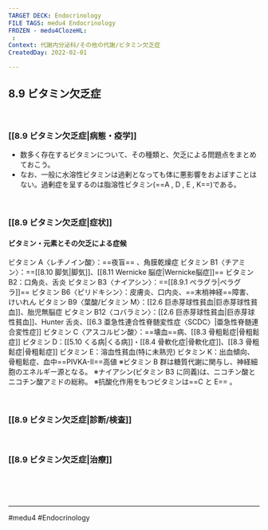 ```yaml
---
TARGET DECK: Endocrinology
FILE TAGS: medu4 Endocrinology
FROZEN - medu4ClozeHL:
 : 
Context: 代謝内分泌科/その他の代謝/ビタミン欠乏症
CreatedDay: 2022-02-01

---
```


## 8.9 ビタミン欠乏症

<br>

### [[8.9 ビタミン欠乏症|病態・疫学]]
* 数多く存在するビタミンについて、その種類と、欠乏による問題点をまとめておこう。
* なお、一般に水溶性ビタミンは過剰となっても体に悪影響をおよぼすことはない。過剰症を呈するのは脂溶性ビタミン(==A , D , E , K==)である。
<!--ID: 1643709295331-->


<br>

### [[8.9 ビタミン欠乏症|症状]]
#### ビタミン・元素とその欠乏による症候
ビタミン A〈レチノイン酸〉：==夜盲== 、角膜乾燥症
ビタミン B1〈チアミン〉：==[[8.10 脚気|脚気]]、[[8.11 Wernicke 脳症|Wernicke脳症]]==
ビタミン B2：口角炎、舌炎
ビタミン B3〈ナイアシン〉：==[[8.9.1 ペラグラ|ペラグラ]]==
ビタミン B6〈ピリドキシン〉：皮膚炎、口内炎、==末梢神経==障害、けいれん
ビタミン B9〈葉酸/ビタミン M〉：[[2.6 巨赤芽球性貧血|巨赤芽球性貧血]]、胎児無脳症
ビタミン B12〈コバラミン〉：[[2.6 巨赤芽球性貧血|巨赤芽球性貧血]]、Hunter 舌炎、[[6.3 亜急性連合性脊髄変性症〈SCDC〉|亜急性脊髄連合変性症]]
ビタミン C〈アスコルビン酸〉：==壊血==病、[[8.3 骨粗鬆症|骨粗鬆症]]
ビタミン D：[[5.10 くる病|くる病]]・[[8.4 骨軟化症|骨軟化症]]、[[8.3 骨粗鬆症|骨粗鬆症]]
ビタミン E：溶血性貧血(特に未熟児)
ビタミン K：出血傾向、骨粗鬆症、血中==PIVKA-II==高値
※ビタミン B 群は糖質代謝に関与し、神経細胞のエネルギー源となる。 
※ナイアシン(ビタミン B3 に同義)は、ニコチン酸とニコチン酸アミドの総称。
※抗酸化作用をもつビタミンは==C と E== 。
<!--ID: 1643709295337-->


<br>

### [[8.9 ビタミン欠乏症|診断/検査]]


<br>

### [[8.9 ビタミン欠乏症|治療]]


<br><br><br>

---
#medu4 #Endocrinology 